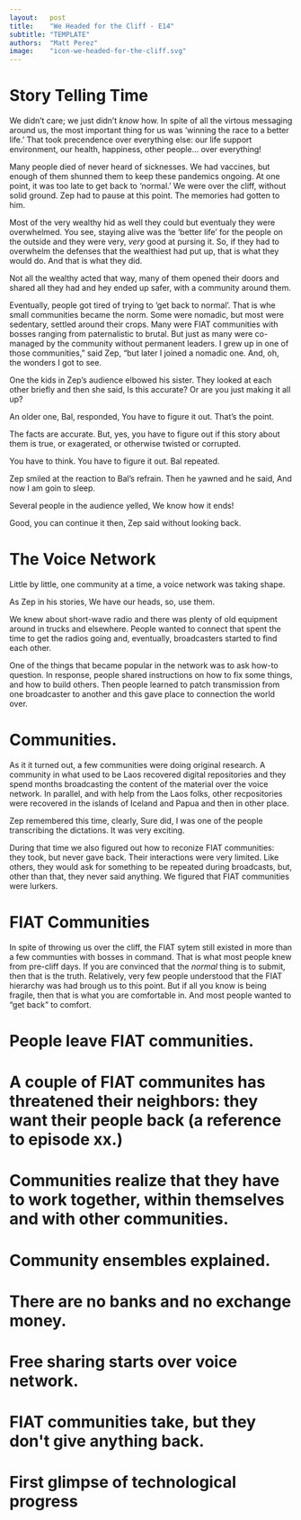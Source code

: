 ```yaml
---
layout:   post
title:    "We Headed for the Cliff - E14"
subtitle: "TEMPLATE"
authors:  "Matt Perez"
image:    "icon-we-headed-for-the-cliff.svg"
---
```



<div style="display: none;">
<h1>We headed for the cliff, smiling and chatting with everybody in our gasoline-powered SUV. And then we went over the cliff.</h1>
</div>

<h1>Story Telling Time</h1>
 <p class="_quotespan">We didn&rsquo;t care; we just didn&rsquo;t <em>know</em> how. In spite of all the virtous messaging around us, the most important thing for us was &lsquo;winning the race to a better life.&rsquo; That took precendence over everything else: our life support environment, our health, happiness, other people&hellip; over everything!</p>
 <p><span class="_quotespan">Many people died of never heard of sicknesses. We had vaccines, but enough of them shunned them to keep these pandemics ongoing. At one point, it was too late to get back to &lsquo;normal.&rsquo; We were over the cliff, without solid ground.</span> Zep had to pause at this point. The memories had gotten to him.</p>
 <p><span class="_quotespan">Most of the very wealthy hid as well they could but eventualy they were overwhelmed. You see, staying alive was the &lsquo;better life&rsquo; for the people on the outside and they were very, <em>very</em> good at pursing it. So, if they had to overwhelm the defenses that the wealthiest had put up, that is what they would do. And that is what they did.</span></p>
 <p><span class="_quotespan">Not all the wealthy acted that way, many of them opened their doors and shared all they had and hey ended up safer, with a community around them.</span></p>
 <p><span class="_quotespan">Eventually, people got tired of trying to &lsquo;get back to normal&rsquo;. That is whe small communities became the norm. Some were nomadic, but most were sedentary, settled around their crops. Many were <span class="_paradigm">FIAT</span> communities with bosses ranging from paternalistic to brutal. But just as many were co-managed by the community without permanent leaders. I grew up in one of those communities,&rdquo; said Zep, &ldquo;but later I joined a nomadic one. And, oh, the wonders I got to see.</span></p>
 <p>One the kids in Zep&rsquo;s audience elbowed his sister. They looked at each other briefly and then she said, <span call="_quotespan">Is this accurate? Or are you just making it all up?</span></p>
 <p>An older one, Bal, responded, <span class="_quotespan">You have to figure it out. That&rsquo;s the point.</span></p>
 <p><span class="_quotespan">The facts are accurate. But, yes, you have to figure out if this story about them is true, or exagerated, or otherwise twisted or corrupted.<span></p>
 <p><span class="_quotespan">You have to think. You have to figure it out.</span> Bal repeated.</p>
 <p>Zep smiled at the reaction to Bal&rsquo;s refrain. Then he yawned and he said, <span class="_quotespan">And now I am goin to sleep.</span></p>
 <p>Several people in the audience yelled, <span class="_quotespan">We know how it ends!</span></p>
 <p><span class="_quotespan">Good, you can continue it then</span>, Zep said without looking back.</p>

<h1>The Voice Network</h1>
 <p>Little by little, one community at a time, a voice network was taking shape.</p>
 <p>As Zep in his stories, <span class="_quotespan">We have our heads, so, use them.</span></p>
 <p>We knew about short-wave radio and there was plenty of old equipment around in trucks and elsewhere. People wanted to connect that spent the time to get the radios going and, eventually, broadcasters started to find each other.</p>
 <p>One of the things that became popular in the network was to ask how-to question. In response, people shared instructions on how to fix some things, and how to build others. Then people learned to patch transmission from one broadcaster to another and this gave place to connection the world over.</p>

<h1>Communities.</h1>
 <p>As it it turned out, a few communities were doing original research. A community in what used to be Laos recovered digital repositories and they spend months broadcasting the content of the material over the voice network. In parallel, and with help from the Laos folks, other recpositories were recovered in the islands of Iceland and Papua and then in other place.</p>
 <p>Zep remembered this time, clearly, <span class="_quotespan">Sure did, I was one of the people transcribing the dictations. It was very exciting.</span></p>
 <p>During that time we also figured out how to reconize <span class="_paradigm">FIAT</span> communities: they took, but never gave back. Their interactions were very limited. Like others, they would ask for something to be repeated during broadcasts, but, other than that, they never said anything. We figured that <span class="_paradigm">FIAT</span> communities were lurkers.</p>

<h1><span class="_paradigm">FIAT</span> Communities</h1>
 <p>In spite of throwing us over the cliff, the <span class="_paradigm">FIAT</span> sytem still existed in more than a few communties with bosses in command. That is what most people knew from pre-cliff days. If you are convinced that the <em>normal</em> thing is to submit, then that is the truth. Relatively, very few people understood that the <span class="_paradigm">FIAT</span> hierarchy was had brough us to this point. But if all you know is being fragile, then that is what you are comfortable in. And most people wanted to &ldquo;get back&rdquo; to comfort.</p>



 <p></p>
 <p></p>
 <p><span class="_quotespan"></span></p>
 <p><span class="_quotespan"></span></p>
 <p><span class="_quotespan"></span></p>
 <p><span class="_quotespan"></span></p>


<h1>People leave FIAT communities.</h1>
<h1>A couple of FIAT communites has threatened their neighbors: they want their people back (a reference to episode xx.)</h1>
<h1>Communities realize that they have to work together, within themselves and with other communities.</h1>
<h1>Community ensembles explained.</h1>
<h1>There are no banks and no exchange money.</h1>
<h1>Free sharing starts over voice network.</h1>
<h1>FIAT communities take, but they don't give anything back.</h1>
<h1>First glimpse of technological progress</h1>